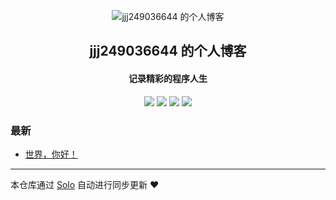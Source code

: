 <p align="center"><img alt="jjj249036644 的个人博客" src="https://static.b3log.org/images/brand/solo-32.png"></p><h2 align="center">
jjj249036644 的个人博客
</h2>

<h4 align="center">记录精彩的程序人生</h4>
<p align="center"><a title="jjj249036644 的个人博客" target="_blank" href="https://github.com/jjj249036644/solo-blog"><img src="https://img.shields.io/github/last-commit/jjj249036644/solo-blog.svg?style=flat-square&color=FF9900"></a>
<a title="GitHub repo size in bytes" target="_blank" href="https://github.com/jjj249036644/solo-blog"><img src="https://img.shields.io/github/repo-size/jjj249036644/solo-blog.svg?style=flat-square"></a>
<a title="Solo Version" target="_blank" href="https://github.com/b3log/solo/releases"><img src="https://img.shields.io/badge/solo-3.6.4-f1e05a.svg?style=flat-square&color=blueviolet"></a>
<a title="Hits" target="_blank" href="https://github.com/b3log/hits"><img src="https://hits.b3log.org/jjj249036644/solo-blog.svg"></a></p>

### 最新

* [世界，你好！](http://www.jinjianjia.xyz/hello-solo)



---

本仓库通过 [Solo](https://github.com/b3log/solo) 自动进行同步更新 ❤️ 